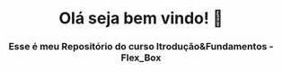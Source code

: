 <h1 align="center">Olá seja bem vindo! 👋</h1> 

<h3 align="center">Esse é meu Repositório do curso Itrodução&Fundamentos - Flex_Box</h3> 
